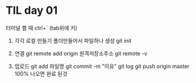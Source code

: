 # **TIL day 01**
터미널 켤 때 ctrl+` (tab위에 키)
1. 각각 로컬 만들기
폴더만들어서 파일하나 생성
git init

2. 연결 
git remote add origin 원격저장소주소
git remote -v

3. 업로드
git add 파일명
git commit -m "이유"
git log
git push origin master
100% 나오면 완료 된것
